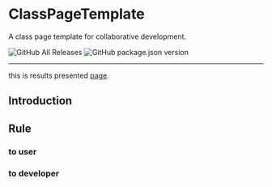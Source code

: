 # ClassPageTemplate
A class page template for collaborative development.

![GitHub All Releases](https://img.shields.io/github/downloads/yappy2000d/ClassPageTemplate/total?style=flat-square&logo=GitHub)
![GitHub package.json version](https://img.shields.io/github/package-json/v/yappy2000d/ClassPageTemplate?style=flat-square&logo=visual-studio-code)

----

this is results presented [page](https://yappy2000d.github.io/ClassPageTemplate/).

## Introduction

## Rule

### to user

### to developer
